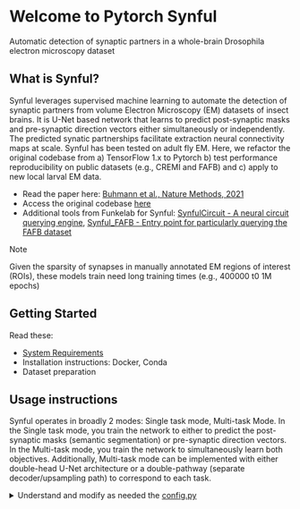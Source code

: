 # Welcome to Pytorch Synful
Automatic detection of synaptic partners in a whole-brain Drosophila electron microscopy dataset

## What is Synful?
Synful leverages supervised machine learning to automate the detection of synaptic partners from volume Electron Microscopy (EM) datasets of insect brains. It is U-Net based network that learns to predict post-synaptic masks and pre-synaptic direction vectors either simultaneously or independently. The predicted synatic partnerships facilitate extraction neural connectivity maps at scale. Synful has been tested on adult fly EM. Here, we refactor the original codebase from a) TensorFlow 1.x to Pytorch b) test performance reproducibility on public datasets (e.g., CREMI and FAFB) and c) apply to new local larval EM data.

- Read the paper here: [Buhmann et al., Nature Methods, 2021 ](https://www.nature.com/articles/s41592-021-01183-7)
- Access the original codebase [here](https://github.com/funkelab/synful)
- Additional tools from Funkelab for Synful: [SynfulCircuit - A neural circuit querying engine](https://github.com/funkelab/synfulcircuit), [Synful_FAFB - Entry point for particularly querying the FAFB dataset](https://github.com/funkelab/synful_fafb)

> [!NOTE]
> Given the sparsity of synapses in manually annotated EM regions of interest (ROIs), these models train need long training times (e.g., 400000 t0 1M epochs)

## Getting Started
Read these:
- [System Requirements](https://github.com/Mohinta2892/catena/blob/dev/local_shape_descriptors/docs/source/systemrequirements.rst)
- Installation instructions: Docker, Conda
- Dataset preparation

## Usage instructions
Synful operates in broadly 2 modes: Single task mode, Multi-task Mode.
In the Single task mode, you train the network to either to predict the post-synaptic masks (semantic segmentation) or pre-synaptic direction vectors.
In the Multi-task mode, you train the network to simultaneously learn both objectives. Additionally, Multi-task mode can be implemented with either double-head U-Net architecture or a double-pathway (separate decoder/upsampling path) to correspond to each task.

<details close>
 <summary>Understand and modify as needed the <a href="config/config.py">config.py</a></summary>

<br>

<strong> For training models </strong> <br>
`config.py` contains `SYSTEM`, `DATA`, `PREPROCESS`, `TRAIN`, `MODEL_ISO` (for isotropic datesets) and `MODEL_ANISO` (for anisotropic datasets).
Most of these configurations and hyper-parameters have been populated with default used during experiments.
You may want to modify them to suit your needs. Please look at the commented text adjacent to the hyper-params set to get an idea of what they are.

Separate `config.py` files for public datasets like CREMI, SNEMI, ZEBRAFINCH are provided.

<strong> For running inference with trained models </strong> <br>
`config_predict.py` should be used to run affinity prediction. All configurations set in the file should be automatically picked up by `predicter.py` or `super_predicter_daisy.py`.
Ensure you set the same architectural hyper-parameters under `MODEL_ISO` OR `MODEL_ANISO` for pytorch to load the weights correctly.
Also, ensure you put the data in the correct path inside a `test` folder, and pass the correct `model checkpoint`.

</details>


